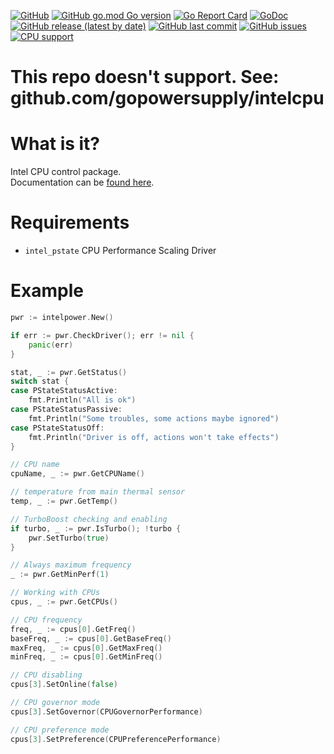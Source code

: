 [![GitHub](https://img.shields.io/github/license/jkulvich/intelpower)](https://github.com/jkulvich/intelpower/blob/master/LICENSE)
[![GitHub go.mod Go version](https://img.shields.io/github/go-mod/go-version/jkulvich/intelpower)](https://blog.golang.org/go1.13)
[![Go Report Card](https://goreportcard.com/badge/jkulvich/intelpower)](http://goreportcard.com/report/jkulvich/intelpower)
[![GoDoc](https://godoc.org/github.com/jkulvich/intelpower?status.svg)](https://godoc.org/github.com/jkulvich/intelpower)
[![GitHub release (latest by date)](https://img.shields.io/github/v/release/jkulvich/intelpower)](https://github.com/jkulvich/intelpower/releases)
[![GitHub last commit](https://img.shields.io/github/last-commit/jkulvich/intelpower)](https://github.com/jkulvich/intelpower/commits/master)
[![GitHub issues](https://img.shields.io/github/issues/jkulvich/intelpower)](https://github.com/jkulvich/intelpower/issues)
[![CPU support](https://img.shields.io/badge/CPU%20min.%20family%20support-Intel%20Sandy%20Bridge-blue)](https://en.m.wikipedia.org/wiki/Sandy_Bridge)

# This repo doesn't support. See: github.com/gopowersupply/intelcpu

# What is it?

Intel CPU control package.  
Documentation can be [found here](https://godoc.org/github.com/jkulvich/intelpower).

# Requirements

- `intel_pstate` CPU Performance Scaling Driver

# Example

```go
pwr := intelpower.New()

if err := pwr.CheckDriver(); err != nil {
	panic(err)
}

stat, _ := pwr.GetStatus()
switch stat {
case PStateStatusActive:
	fmt.Println("All is ok")
case PStateStatusPassive:
	fmt.Println("Some troubles, some actions maybe ignored")
case PStateStatusOff:
	fmt.Println("Driver is off, actions won't take effects")
}

// CPU name
cpuName, _ := pwr.GetCPUName()

// temperature from main thermal sensor
temp, _ := pwr.GetTemp()

// TurboBoost checking and enabling
if turbo, _ := pwr.IsTurbo(); !turbo {
	pwr.SetTurbo(true)
}

// Always maximum frequency
_ := pwr.GetMinPerf(1)

// Working with CPUs
cpus, _ := pwr.GetCPUs()

// CPU frequency
freq, _ := cpus[0].GetFreq()
baseFreq, _ := cpus[0].GetBaseFreq()
maxFreq, _ := cpus[0].GetMaxFreq()
minFreq, _ := cpus[0].GetMinFreq()

// CPU disabling
cpus[3].SetOnline(false)

// CPU governor mode
cpus[3].SetGovernor(CPUGovernorPerformance)

// CPU preference mode
cpus[3].SetPreference(CPUPreferencePerformance)

```

